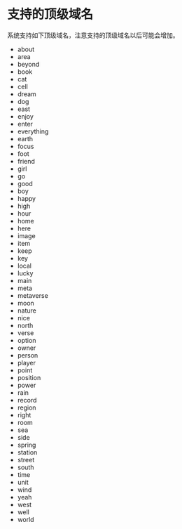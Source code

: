 # 支持的顶级域名

系统支持如下顶级域名，注意支持的顶级域名以后可能会增加。

- about
- area
- beyond
- book
- cat
- cell
- dream
- dog
- east
- enjoy
- enter
- everything
- earth
- focus
- foot
- friend
- girl
- go
- good
- boy
- happy
- high
- hour
- home
- here
- image
- item
- keep
- key
- local
- lucky
- main
- meta
- metaverse
- moon
- nature
- nice
- north
- verse
- option
- owner
- person
- player
- point
- position
- power
- rain
- record
- region
- right
- room
- sea
- side
- spring
- station
- street
- south
- time
- unit
- wind
- yeah
- west
- well
- world
